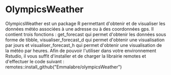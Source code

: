 # OlympicsWeather
OlympicsWeather est un package R permettant d'obtenir et de visualiser les données météo associées à une adresse ou à des coordonnées gps. 
Il contient trois fonctions : get_forecast qui permet d'obtenir les données sous forme de tibble, visualiser_forecast_d qui permet d'obtenir une visualisation par jours et visualiser_forecast_h qui permet d'obtenir une visualisation de la météo par heures.
Afin de pouvoir l'utiliser dans votre environnement Rstudio, il vous suffit d'installer et de charger la librairie remotes et d'effectuer le code suivant : remotes::install_github("Emmalabre/olympicsWeather")
